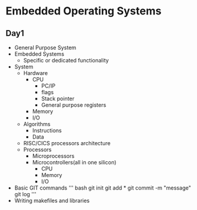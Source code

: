 # Embedded Operating Systems
## Day1
- General Purpose System
- Embedded Systems
    - Specific or dedicated functionality
- System
    - Hardware
        - CPU
            - PC/IP
            - flags
            - Stack pointer
            - General purpose registers
        - Memory
        - I/O
    - Algorithms
        - Instructions
        - Data
    - RISC/CICS processors architecture
    - Processors
        - Microprocessors
        - Microcontrollers(all in one silicon)
            - CPU
            - Memory
            - I/O
- Basic GIT commands
    ''' bash
    git init
    git add *
    git commit -m "message"
    git log
    '''
- Writing makefiles and libraries
    


